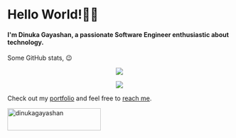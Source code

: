 <h1>Hello World!👋🏻</h1>

<h4>I'm Dinuka Gayashan, a passionate Software Engineer enthusiastic about technology.</h4>

Some GitHub stats, 😉

<p align="center"><img src="https://github-readme-streak-stats.herokuapp.com/?user=DinukaGayashan&theme=dark&hide_border=true"/></p>
<p align="center"><img src="https://github-readme-stats.vercel.app/api/top-langs/?username=DinukaGayashan&theme=dark&hide_border=true&include_all_commits=true&count_private=true&layout=compact"/></p>

Check out my [portfolio](https://dinukagayashan.github.io/DinukaGayashan) and feel free to [reach me](mailto:dinukagayashankasthuriarachchi@gmail.com).

<p><a href="https://www.buymeacoffee.com/dinukagayashan"> <img align="left" src="https://cdn.buymeacoffee.com/buttons/v2/default-yellow.png" height="50" width="210" alt="dinukagayashan" /></a></p><br><br>